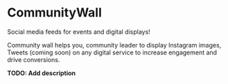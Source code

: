 # CommunityWall

Social media feeds for events and digital displays!

Community wall helps you, community leader to display Instagram images, Tweets (coming soon) on any digital service to increase engagement and drive conversions.

**TODO: Add description**

